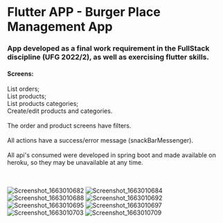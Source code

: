 # Flutter APP - Burger Place Management App

### App developed as a final work requirement in the FullStack discipline (UFG 2022/2), as well as exercising flutter skills.

#### Screens:

List orders;
<br>
List products;
<br>
List products categories;
<br>
Create/edit products and categories.
<br><br>
The order and product screens have filters.
<br><br>
All actions have a success/error message (snackBarMessenger).
<br><br>
All api's consumed were developed in spring boot and made available on heroku, so they may be unavailable at any time.
<br><br><br>


![Screenshot_1663010682](https://user-images.githubusercontent.com/45150141/189739150-93facc7d-b736-4fa7-9526-4f95dd63b685.png)
![Screenshot_1663010684](https://user-images.githubusercontent.com/45150141/189739156-3e905f8e-7c97-43ad-80a4-4d4ac4b4d704.png)
![Screenshot_1663010688](https://user-images.githubusercontent.com/45150141/189739161-181ae364-2b31-480c-b8aa-80b439a72a95.png)
![Screenshot_1663010692](https://user-images.githubusercontent.com/45150141/189739164-b50674b4-f99a-4da7-b3fb-a485e8e90d55.png)
![Screenshot_1663010695](https://user-images.githubusercontent.com/45150141/189739166-5a33b6d0-d02e-45be-bd70-c4b431367f1c.png)
![Screenshot_1663010697](https://user-images.githubusercontent.com/45150141/189739167-24c70107-4972-4f3f-81fc-e8dcb9b6115b.png)
![Screenshot_1663010703](https://user-images.githubusercontent.com/45150141/189739169-6d8ead69-6ac7-4b07-ab56-5bee6f497026.png)
![Screenshot_1663010709](https://user-images.githubusercontent.com/45150141/189739170-30836539-7140-427c-9c4e-783151fb0c2a.png)
